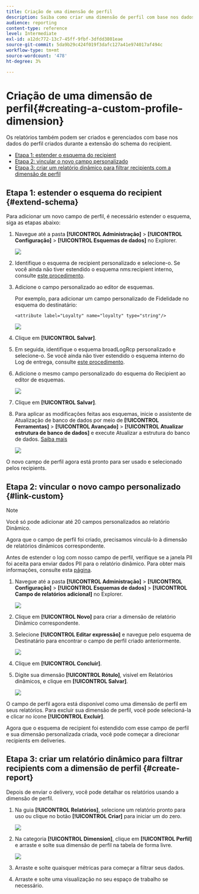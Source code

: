 ```yaml
---
title: Criação de uma dimensão de perfil
description: Saiba como criar uma dimensão de perfil com base nos dados do perfil.
audience: reporting
content-type: reference
level: Intermediate
exl-id: a12dc772-13c7-45ff-9fbf-3dfdd3801eae
source-git-commit: 5da9b29c424f019f3dafc127a41e974017af494c
workflow-type: tm+mt
source-wordcount: '478'
ht-degree: 3%

---
```


# Criação de uma dimensão de perfil{#creating-a-custom-profile-dimension}

Os relatórios também podem ser criados e gerenciados com base nos dados do perfil criados durante a extensão do schema do recipient.

* [Etapa 1: estender o esquema do recipient](##extend-schema)
* [Etapa 2: vincular o novo campo personalizado](#link-custom)
* [Etapa 3: criar um relatório dinâmico para filtrar recipients com a dimensão de perfil](#create-report)

## Etapa 1: estender o esquema do recipient {#extend-schema}

Para adicionar um novo campo de perfil, é necessário estender o esquema, siga as etapas abaixo:

1. Navegue até a pasta **[!UICONTROL Administração]** > **[!UICONTROL Configuração]** > **[!UICONTROL Esquemas de dados]** no Explorer.

   ![](assets/custom_field_1.png)

1. Identifique o esquema de recipient personalizado e selecione-o. Se você ainda não tiver estendido o esquema nms:recipient interno, consulte [este procedimento](https://experienceleague.adobe.com/pt-br/docs/campaign/campaign-v8/developer/shemas-forms/extend-schema).

1. Adicione o campo personalizado ao editor de esquemas.

   Por exemplo, para adicionar um campo personalizado de Fidelidade no esquema do destinatário:

   ```
   <attribute label="Loyalty" name="loyalty" type="string"/>
   ```

   ![](assets/custom_field_2.png)

1. Clique em **[!UICONTROL Salvar]**.

1. Em seguida, identifique o esquema broadLogRcp personalizado e selecione-o. Se você ainda não tiver estendido o esquema interno do Log de entrega, consulte [este procedimento](https://experienceleague.adobe.com/pt-br/docs/campaign/campaign-v8/developer/shemas-forms/extend-schema).

1. Adicione o mesmo campo personalizado do esquema do Recipient ao editor de esquemas.

   ![](assets/custom_field_3.png)

1. Clique em **[!UICONTROL Salvar]**.

1. Para aplicar as modificações feitas aos esquemas, inicie o assistente de Atualização de banco de dados por meio de **[!UICONTROL Ferramentas]** > **[!UICONTROL Avançado]** > **[!UICONTROL Atualizar estrutura de banco de dados]** e execute Atualizar a estrutura do banco de dados. [Saiba mais](https://experienceleague.adobe.com/pt-br/docs/campaign/campaign-v8/developer/shemas-forms/update-database-structure)

   ![](assets/custom_field_4.png)

O novo campo de perfil agora está pronto para ser usado e selecionado pelos recipients.

## Etapa 2: vincular o novo campo personalizado {#link-custom}

>[!NOTE]
>
> Você só pode adicionar até 20 campos personalizados ao relatório Dinâmico.

Agora que o campo de perfil foi criado, precisamos vinculá-lo à dimensão de relatórios dinâmicos correspondente.

Antes de estender o log com nosso campo de perfil, verifique se a janela PII foi aceita para enviar dados PII para o relatório dinâmico. Para obter mais informações, consulte esta [página](pii-agreement.md).

1. Navegue até a pasta **[!UICONTROL Administração]** > **[!UICONTROL Configuração]** > **[!UICONTROL Esquemas de dados]** > **[!UICONTROL Campo de relatórios adicional]** no Explorer.

   ![](assets/custom_field_5.png)

1. Clique em **[!UICONTROL Novo]** para criar a dimensão de relatório Dinâmico correspondente.

1. Selecione **[!UICONTROL Editar expressão]** e navegue pelo esquema de Destinatário para encontrar o campo de perfil criado anteriormente.

   ![](assets/custom_field_6.png)

1. Clique em **[!UICONTROL Concluir]**.

1. Digite sua dimensão **[!UICONTROL Rótulo]**, visível em Relatórios dinâmicos, e clique em **[!UICONTROL Salvar]**.

   ![](assets/custom_field_7.png)

O campo de perfil agora está disponível como uma dimensão de perfil em seus relatórios. Para excluir sua dimensão de perfil, você pode selecioná-la e clicar no ícone **[!UICONTROL Excluir]**.

Agora que o esquema de recipient foi estendido com esse campo de perfil e sua dimensão personalizada criada, você pode começar a direcionar recipients em deliveries.

## Etapa 3: criar um relatório dinâmico para filtrar recipients com a dimensão de perfil {#create-report}

Depois de enviar o delivery, você pode detalhar os relatórios usando a dimensão de perfil.

1. Na guia **[!UICONTROL Relatórios]**, selecione um relatório pronto para uso ou clique no botão **[!UICONTROL Criar]** para iniciar um do zero.

   ![](assets/custom_field_8.png)

1. Na categoria **[!UICONTROL Dimension]**, clique em **[!UICONTROL Perfil]** e arraste e solte sua dimensão de perfil na tabela de forma livre.

   ![](assets/custom_field_9.png)

1. Arraste e solte quaisquer métricas para começar a filtrar seus dados.

1. Arraste e solte uma visualização no seu espaço de trabalho se necessário.

